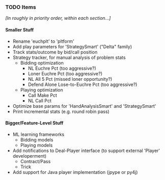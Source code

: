 ### TODO Items ###

_[In roughly in priority order, within each section...]_

#### Smaller Stuff ####
- Rename 'euchplt' to 'pltform'
- Add play parameters for 'StrategySmart' ("Delta" family)
- Track stats/outcome by bid/call position
- Strategy tracker, for manual analysis of problem stats
    - Bidding optimization
        - NL Euchre Pct (too aggressive?)
        - Loner Euchre Pct (too aggressive?)
        - NL All 5 Pct (missed loner opportunity?)
        - Defend Alone Lose-to-Euchre Pct (too aggressive?)
    - Playing optimization
        - Call Make Pct
        - NL Call Pct
- Optimize base params for 'HandAnalysisSmart' and 'StrategySmart'
- Print incremental stats (e.g. round robin pass)

#### Bigger/Feature-Level Stuff ####
- ML learning frameworks
    - Bidding models
    - Playing models
- Add notifications to Deal-Player interface (to support external 'Player' developerment)
    - Contract/Pass
    - Trick
- Add support for Java player implementation (jpype or py4j)
